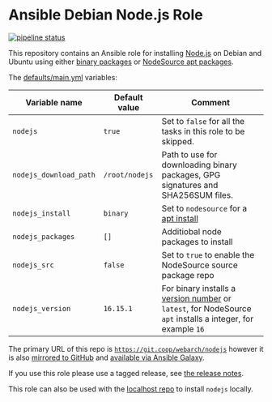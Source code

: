 # Ansible Debian Node.js Role 

[![pipeline status](https://git.coop/webarch/nodejs/badges/master/pipeline.svg)](https://git.coop/webarch/nodejs/-/commits/master)

This repository contains an Ansible role for installing [Node.js](https://nodejs.org/en/about/releases/) on Debian and Ubuntu using either [binary packages](https://github.com/nodejs/help/wiki/Installation#how-to-install-nodejs-via-binary-archive-on-linux) or [NodeSource apt packages](https://github.com/nodesource/distributions/blob/master/README.md#installation-instructions).

The [defaults/main.yml](defaults/main.yml) variables:

| Variable name          | Default value    | Comment                                                                                                                                                |
|------------------------|------------------|--------------------------------------------------------------------------------------------------------------------------------------------------------|
| `nodejs`               | `true`           | Set to `false` for all the tasks in this role to be skipped.                                                                                           |
| `nodejs_download_path` | `/root/nodejs`   | Path to use for downloading binary packages, GPG signatures and SHA256SUM files.                                                                       |
| `nodejs_install`       | `binary`         | Set to `nodesource` for a [apt install](https://github.com/nodesource/distributions)                                                                   |
| `nodejs_packages`      | `[]`             | Additiobal node packages to install                                                                                                                    |
| `nodejs_src`           | `false`          | Set to `true` to enable the NodeSource source package repo                                                                                             |
| `nodejs_version`       | `16.15.1`        | For binary installs a [version number](https://github.com/nodejs/node/releases) or `latest`, for NodeSource `apt` installs a integer, for example `16` | 

The primary URL of this repo is [`https://git.coop/webarch/nodejs`](https://git.coop/webarch/nodejs) however it is also [mirrored to GitHub](https://github.com/webarch-coop/ansible-role-nodejs) and [available via Ansible Galaxy](https://galaxy.ansible.com/chriscroome/nodejs).

If you use this role please use a tagged release, see [the release notes](https://git.coop/webarch/nodejs/-/releases).

This role can also be used with the [localhost repo](https://git.coop/webarch/localhost) to install `nodejs` locally.
